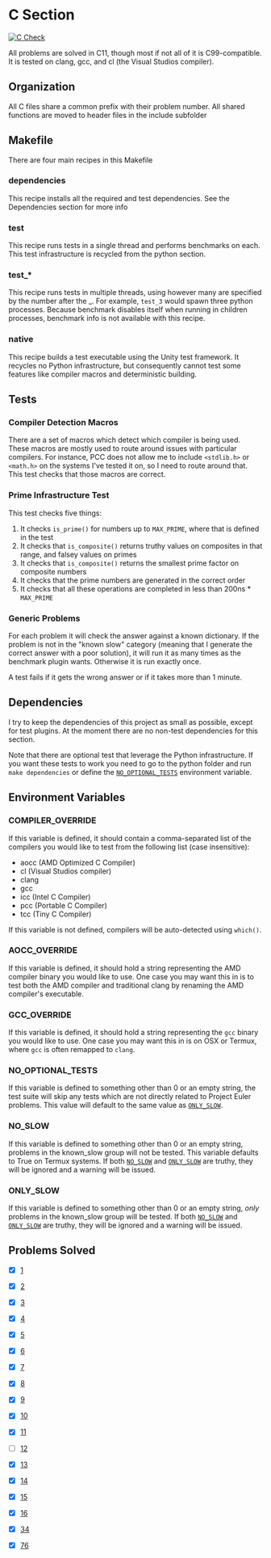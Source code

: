 # C Section

[![C Check](https://github.com/LivInTheLookingGlass/Euler/actions/workflows/c.yml/badge.svg)](https://github.com/LivInTheLookingGlass/Euler/actions/workflows/c.yml)

All problems are solved in C11, though most if not all of it is C99-compatible. It is tested on clang, gcc, and cl (the Visual Studios compiler).

## Organization

All C files share a common prefix with their problem number. All shared functions are moved to header files in the include subfolder

## Makefile

There are four main recipes in this Makefile

### dependencies

This recipe installs all the required and test dependencies. See the Dependencies section for more info

### test

This recipe runs tests in a single thread and performs benchmarks on each. This test infrastructure is recycled from the python section.

### test_*

This recipe runs tests in multiple threads, using however many are specified by the number after the _. For example, `test_3` would spawn three python processes. Because benchmark disables itself when running in children processes, benchmark info is not available with this recipe.

### native

This recipe builds a test executable using the Unity test framework. It recycles no Python infrastructure, but consequently cannot test some features like compiler macros and deterministic building.

## Tests

### Compiler Detection Macros

There are a set of macros which detect which compiler is being used. These macros are mostly used to route around issues with particular compilers. For instance, PCC does not allow me to include `<stdlib.h>` or `<math.h>` on the systems I've tested it on, so I need to route around that. This test checks that those macros are correct.

### Prime Infrastructure Test

This test checks five things:

1. It checks `is_prime()` for numbers up to `MAX_PRIME`, where that is defined in the test
2. It checks that `is_composite()` returns truthy values on composites in that range, and falsey values on primes
3. It checks that `is_composite()` returns the smallest prime factor on composite numbers
4. It checks that the prime numbers are generated in the correct order
5. It checks that all these operations are completed in less than 200ns * `MAX_PRIME`

### Generic Problems

For each problem it will check the answer against a known dictionary. If the problem is not in the "known slow" category (meaning that I generate the correct answer with a poor solution), it will run it as many times as the benchmark plugin wants. Otherwise it is run exactly once.

A test fails if it gets the wrong answer or if it takes more than 1 minute.

## Dependencies

I try to keep the dependencies of this project as small as possible, except for test plugins. At the moment there are no non-test dependencies for this section.

Note that there are optional test that leverage the Python infrastructure. If you want these tests to work you need to go to the python folder and run `make dependencies` or define the [`NO_OPTIONAL_TESTS`](#no-slow-tests) environment variable.

## Environment Variables

### COMPILER_OVERRIDE

If this variable is defined, it should contain a comma-separated list of the compilers you would like to test from the following list (case insensitive):

* aocc (AMD Optimized C Compiler)
* cl (Visual Studios compiler)
* clang
* gcc
* icc (Intel C Compiler)
* pcc (Portable C Compiler)
* tcc (Tiny C Compiler)

If this variable is not defined, compilers will be auto-detected using `which()`.

### AOCC_OVERRIDE

If this variable is defined, it should hold a string representing the AMD compiler binary you would like to use. One case you may want this in is to test both the AMD compiler and traditional clang by renaming the AMD compiler's executable.

### GCC_OVERRIDE

If this variable is defined, it should hold a string representing the `gcc` binary you would like to use. One case you may want this in is on OSX or Termux, where `gcc` is often remapped to `clang`.

### NO_OPTIONAL_TESTS

If this variable is defined to something other than 0 or an empty string, the test suite will skip any tests which are not directly related to Project Euler problems. This value will default to the same value as [`ONLY_SLOW`](#only-slow).

### NO_SLOW

If this variable is defined to something other than 0 or an empty string, problems in the known_slow group will not be tested. This variable defaults to True on Termux systems. If both [`NO_SLOW`](#no-slow) and [`ONLY_SLOW`](#only-slow) are truthy, they will be ignored and a warning will be issued.

### ONLY_SLOW

If this variable is defined to something other than 0 or an empty string, *only* problems in the known_slow group will be tested. If both [`NO_SLOW`](#no-slow) and [`ONLY_SLOW`](#only-slow) are truthy, they will be ignored and a warning will be issued.

## Problems Solved

- [x] [1](./p0001.c)
- [x] [2](./p0002.c)
- [x] [3](./p0003.c)
- [x] [4](./p0004.c)
- [x] [5](./p0005.c)
- [x] [6](./p0006.c)
- [x] [7](./p0007.c)
- [x] [8](./p0008.c)
- [x] [9](./p0009.c)
- [x] [10](./p0010.c)
- [x] [11](./p0011.c)
- [ ] [12](./p0012.c)
- [x] [13](./p0013.c)
- [x] [14](./p0014.c)
- [x] [15](./p0015.c)
- [x] [16](./p0016.c)
- [x] [34](./p0034.c)
- [x] [76](./p0076.c)

